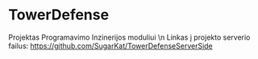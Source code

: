 # TowerDefense
Projektas Programavimo Inzinerijos moduliui \n
Linkas į projekto serverio failus: https://github.com/SugarKat/TowerDefenseServerSide
